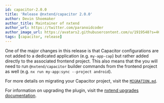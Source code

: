 ```yaml
---
id: capacitor-2.0.0
title: 'Release @nxtend/capacitor 2.0.0'
author: Devin Shoemaker
author_title: Maintainer of nxtend
author_url: https://twitter.com/paranoidcoder
author_image_url: https://avatars2.githubusercontent.com/u/1919548?s=460&u=e8799ad545249d59bf57b7ee35a8841825004ca0&v=4
tags: [capacitor, release]
---
```


One of the major changes in this release is that Capacitor configurations are not added to a dedicated application (e.g. `my-app-cap`) but rather added directly to the associated frontend project. This also means that the you will need to run `@nxtend/capacitor` builder commands from the frontend project as well (e.g. `nx run my-app:sync --project android`).

For more details on migrating your Capacitor project, visit the [`MIGRATION.md`](https://github.com/nxtend-team/nxtend/blob/main/packages/capacitor/MIGRATION.md).

For information on upgrading the plugin, visit the [nxtend upgrades documentation](../docs/nxtend/upgrades).
